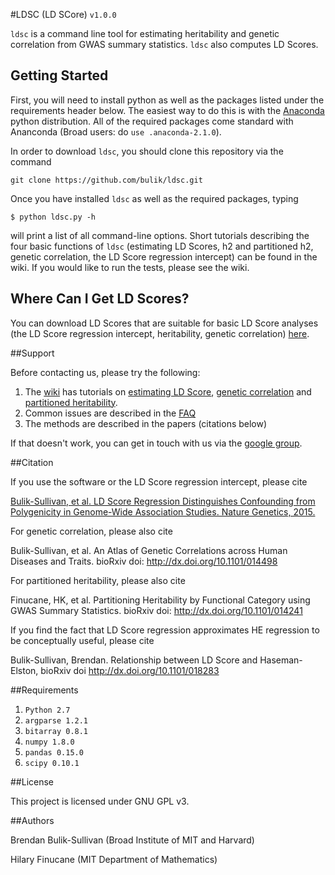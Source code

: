 
#LDSC (LD SCore) `v1.0.0`

`ldsc` is a command line tool for estimating heritability and genetic correlation from GWAS summary statistics. `ldsc` also computes LD Scores.

## Getting Started

First, you will need to install python as well as the packages listed under the requirements header below. The easiest way to do this is with the [Anaconda](https://store.continuum.io/cshop/anaconda/) python distribution. All of the required packages come standard with Ananconda (Broad users: do `use .anaconda-2.1.0`).

In order to download `ldsc`, you should clone this repository via the command
```  
git clone https://github.com/bulik/ldsc.git
```
Once you have installed `ldsc` as well as the required packages, typing
```
$ python ldsc.py -h
```
will print a list of all command-line options. Short tutorials describing the four basic functions of `ldsc` (estimating LD Scores, h2 and partitioned h2, genetic correlation, the LD Score regression intercept) can be found in the wiki. If you would like to run the tests, please see the wiki.

## Where Can I Get LD Scores?

You can download LD Scores that are suitable for basic LD Score analyses (the LD Score regression intercept, heritability, genetic correlation) [here](http://www.broadinstitute.org/~bulik/eur_ldscores/).


##Support

Before contacting us, please try the following:

1. The [wiki](https://github.com/bulik/ldsc/wiki) has tutorials on [estimating LD Score](https://github.com/bulik/ldsc/wiki/LD-Score-Estimation-Tutorial), [genetic correlation](https://github.com/bulik/ldsc/wiki/Genetic-Correlation) and [partitioned heritability](https://github.com/bulik/ldsc/wiki/Partitioned-Heritability).
2. Common issues are described in the [FAQ](https://github.com/bulik/ldsc/wiki/FAQ)
2. The methods are described in the papers (citations below)

If that doesn't work, you can get in touch with us via the [google group](https://groups.google.com/forum/?hl=en#!forum/ldsc_users).


##Citation

If you use the software or the LD Score regression intercept, please cite

[Bulik-Sullivan, et al. LD Score Regression Distinguishes Confounding from Polygenicity in Genome-Wide Association Studies.
Nature Genetics, 2015.](http://www.nature.com/ng/journal/vaop/ncurrent/full/ng.3211.html)

For genetic correlation, please also cite

Bulik-Sullivan, et al. An Atlas of Genetic Correlations across Human Diseases and Traits. bioRxiv doi: http://dx.doi.org/10.1101/014498

For partitioned heritability, please also cite

Finucane, HK, et al. Partitioning Heritability by Functional Category using GWAS Summary Statistics. bioRxiv doi: http://dx.doi.org/10.1101/014241

If you find the fact that LD Score regression approximates HE regression to be conceptually useful, please cite

Bulik-Sullivan, Brendan. Relationship between LD Score and Haseman-Elston, bioRxiv doi http://dx.doi.org/10.1101/018283


##Requirements

1. `Python 2.7`
2. `argparse 1.2.1`
3. `bitarray 0.8.1`
4. `numpy 1.8.0`
5. `pandas 0.15.0`
6. `scipy 0.10.1`

##License

This project is licensed under GNU GPL v3.


##Authors

Brendan Bulik-Sullivan (Broad Institute of MIT and Harvard)

Hilary Finucane (MIT Department of Mathematics)
